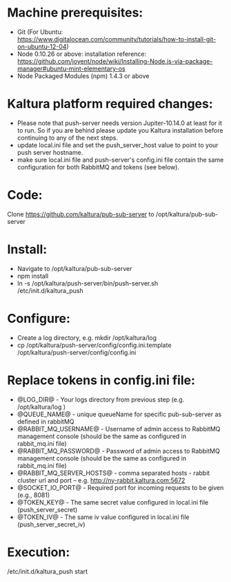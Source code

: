 Machine prerequisites:
=======================

- Git (For Ubuntu: https://www.digitalocean.com/community/tutorials/how-to-install-git-on-ubuntu-12-04)
- Node 0.10.26 or above: installation reference: https://github.com/joyent/node/wiki/Installing-Node.js-via-package-manager#ubuntu-mint-elementary-os
- Node Packaged Modules (npm) 1.4.3 or above

Kaltura platform required changes:
=======================
- Please note that push-server needs version Jupiter-10.14.0 at least for it to run. So if you are behind please update you Kaltura installation before continuing to any of the next steps.
- update local.ini file and set the push_server_host value to point to your push server hostname.
- make sure local.ini file and push-server's config.ini file contain the same configuration for both RabbitMQ and tokens (see below).

Code:
=======================
Clone https://github.com/kaltura/pub-sub-server to /opt/kaltura/pub-sub-server

Install:
=======================
- Navigate to /opt/kaltura/pub-sub-server
- npm install
- ln -s /opt/kaltura/push-server/bin/push-server.sh /etc/init.d/kaltura_push

Configure:
=======================
- Create a log directory, e.g. mkdir /opt/kaltura/log
- cp /opt/kaltura/push-server/config/config.ini.template /opt/kaltura/push-server/config/config.ini

Replace tokens in config.ini file:
=======================
- @LOG_DIR@ - Your logs directory from previous step (e.g. /opt/kaltura/log )
- @QUEUE_NAME@ - unique queueName for specific pub-sub-server as defined in rabbitMQ
- @RABBIT_MQ_USERNAME@ - Username of admin access to RabbitMQ management console (should be the same as configured in rabbit_mq.ini file)
- @RABBIT_MQ_PASSWORD@ - Password of admin access to RabbitMQ management console (should be the same as configured in rabbit_mq.ini file)
- @RABBIT_MQ_SERVER_HOSTS@ - comma separated hosts - rabbit cluster url and port – e.g. http://ny-rabbit.kaltura.com:5672 
- @SOCKET_IO_PORT@ - Required port for incoming requests to be given (e.g., 8081)
- @TOKEN_KEY@ - The same secret value configured in local.ini file (push_server_secret)
- @TOKEN_IV@ - The same iv value configured in local.ini file (push_server_secret_iv)

Execution:
=======================
/etc/init.d/kaltura_push start
